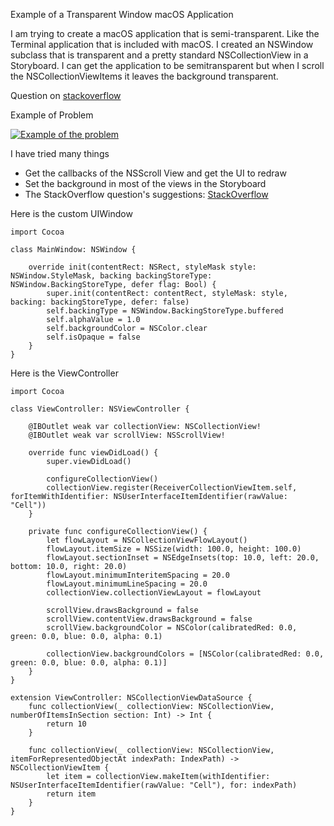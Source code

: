 Example of a Transparent Window macOS Application

I am trying to create a macOS application that is semi-transparent. Like the Terminal application that is included with macOS. I created an NSWindow subclass that is transparent and a pretty standard NSCollectionView in a Storyboard. I can get the application to be semitransparent but when I scroll the NSCollectionViewItems it leaves the background transparent.

Question on [stackoverflow][1]

Example of Problem

[![Example of the problem][2]][2]


I have tried many things

 - Get the callbacks of the NSScroll View and get the UI to redraw 
 - Set the background in most of the views in the Storyboard
 - The StackOverflow question's suggestions: [StackOverflow][3]

Here is the custom UIWindow

    import Cocoa
    
    class MainWindow: NSWindow {
        
        override init(contentRect: NSRect, styleMask style: NSWindow.StyleMask, backing backingStoreType: NSWindow.BackingStoreType, defer flag: Bool) {
            super.init(contentRect: contentRect, styleMask: style, backing: backingStoreType, defer: false)
            self.backingType = NSWindow.BackingStoreType.buffered
            self.alphaValue = 1.0
            self.backgroundColor = NSColor.clear
            self.isOpaque = false
        }
    }


Here is the ViewController

    import Cocoa
    
    class ViewController: NSViewController {
        
        @IBOutlet weak var collectionView: NSCollectionView!
        @IBOutlet weak var scrollView: NSScrollView!
        
        override func viewDidLoad() {
            super.viewDidLoad()
            
            configureCollectionView()
            collectionView.register(ReceiverCollectionViewItem.self, forItemWithIdentifier: NSUserInterfaceItemIdentifier(rawValue: "Cell"))
        }
        
        private func configureCollectionView() {
            let flowLayout = NSCollectionViewFlowLayout()
            flowLayout.itemSize = NSSize(width: 100.0, height: 100.0)
            flowLayout.sectionInset = NSEdgeInsets(top: 10.0, left: 20.0, bottom: 10.0, right: 20.0)
            flowLayout.minimumInteritemSpacing = 20.0
            flowLayout.minimumLineSpacing = 20.0
            collectionView.collectionViewLayout = flowLayout
        
            scrollView.drawsBackground = false
            scrollView.contentView.drawsBackground = false
            scrollView.backgroundColor = NSColor(calibratedRed: 0.0, green: 0.0, blue: 0.0, alpha: 0.1)
        
            collectionView.backgroundColors = [NSColor(calibratedRed: 0.0, green: 0.0, blue: 0.0, alpha: 0.1)]
        }
    }
    
    extension ViewController: NSCollectionViewDataSource {
        func collectionView(_ collectionView: NSCollectionView, numberOfItemsInSection section: Int) -> Int {
            return 10
        }
        
        func collectionView(_ collectionView: NSCollectionView, itemForRepresentedObjectAt indexPath: IndexPath) -> NSCollectionViewItem {
            let item = collectionView.makeItem(withIdentifier: NSUserInterfaceItemIdentifier(rawValue: "Cell"), for: indexPath) 
            return item
        }
    }


  [1]: https://stackoverflow.com/questions/61566114/nswindow-transparent-background-nscollectionview-background-not-repainting
  [2]: https://i.stack.imgur.com/TdrxH.gif
  [3]: https://stackoverflow.com/questions/42058337/transparent-nscollectionview-background



